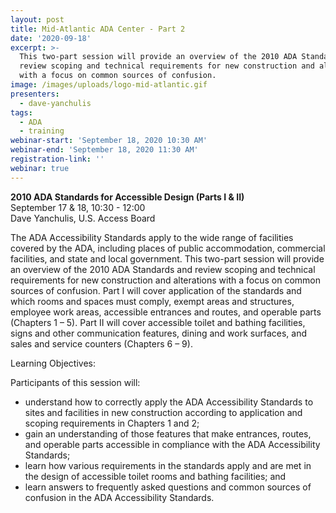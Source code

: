 ```yaml
---
layout: post
title: Mid-Atlantic ADA Center - Part 2
date: '2020-09-18'
excerpt: >-
  This two-part session will provide an overview of the 2010 ADA Standards and
  review scoping and technical requirements for new construction and alterations
  with a focus on common sources of confusion.
image: /images/uploads/logo-mid-atlantic.gif
presenters:
  - dave-yanchulis
tags:
  - ADA
  - training
webinar-start: 'September 18, 2020 10:30 AM'
webinar-end: 'September 18, 2020 11:30 AM'
registration-link: ''
webinar: true
---
```

**2010 ADA Standards for Accessible Design (Parts I & II)**\
September 17 & 18, 10:30 - 12:00\
Dave Yanchulis, U.S. Access Board

The ADA Accessibility Standards apply to the wide range of facilities covered by the ADA, including places of public accommodation, commercial facilities, and state and local government. This two-part session will provide an overview of the 2010 ADA Standards and review scoping and technical requirements for new construction and alterations with a focus on common sources of confusion. Part I will cover application of the standards and which rooms and spaces must comply, exempt areas and structures, employee work areas, accessible entrances and routes, and operable parts (Chapters 1 – 5). Part II will cover accessible toilet and bathing facilities, signs and other communication features, dining and work surfaces, and sales and service counters (Chapters 6 – 9).

Learning Objectives:

Participants of this session will:

* understand how to correctly apply the ADA Accessibility Standards to sites and facilities in new construction according to application and scoping requirements in Chapters 1 and 2;
* gain an understanding of those features that make entrances, routes, and operable parts accessible in compliance with the ADA Accessibility Standards;
* learn how various requirements in the standards apply and are met in the design of accessible toilet rooms and bathing facilities; and
* learn answers to frequently asked questions and common sources of confusion in the ADA Accessibility Standards.
